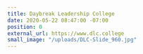 ```yaml
---
title: Daybreak Leadership College
date: 2020-05-22 08:47:00 -07:00
position: 0
external_url: https://www.dlc.college
small_image: "/uploads/DLC-Slide_960.jpg"
---
```


